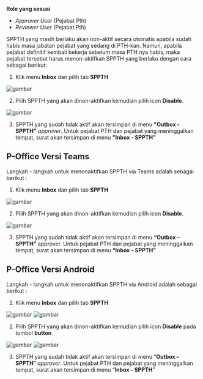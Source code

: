 **Role yang sesuai**

- *Approver User* (Pejabat Pth)
- *Reviewer User* (Pejabat Pth)

SPPTH yang masih berlaku akan non-aktif secara otomatis apabila sudah habis masa jabatan pejabat yang sedang di PTH-kan.  Namun, apabila pejabat definitif kembali bekerja sebelum masa PTH nya habis, maka pejabat tersebut harus menon-aktifkan SPPTH yang berlaku dengan cara sebagai berikut:

1. Klik menu **Inbox** dan pilih tab **SPPTH**

![gambar](SPPTH/SPPTH_Web/TH47.png)

2. Pilih SPPTH yang akan dinon-aktifkan kemudian pilih icon **Disable.**

![gambar](SPPTH/SPPTH_Web/TH48.png)

3. SPPTH yang sudah tidak aktif akan tersimpan di menu **"Outbox - SPPTH"** *approver*. Untuk pejabat PTH dan pejabat yang meninggalkan tempat, surat akan tersimpan di menu **"Inbox - SPPTH"**


## **P-Office Versi Teams**


Langkah - langkah untuk menonaktifkan SPPTH via Teams adalah sebagai berikut :

1.	Klik menu **Inbox** dan pilih tab **SPPTH**

![gambar](SPPTH/SPPTH_Teams/SPPTH48.png)
 
2.	Pilih SPPTH yang akan dinon-aktifkan kemudian pilih icon **Disable**.

![gambar](SPPTH/SPPTH_Teams/SPPTH49.png)

3.	SPPTH yang sudah tidak aktif akan tersimpan di menu **“Outbox – SPPTH”** approver. Untuk pejabat PTH dan pejabat yang meninggalkan tempat, surat akan tersimpan di menu **“Inbox – SPPTH”**

## **P-Office Versi Android**

Langkah - langkah untuk menonaktifkan SPPTH via Android adalah sebagai berikut :

1. Klik menu **Inbox** dan pilih tab **SPPTH**

![gambar](SPPTH/SPPTH_Android/NonaktifSPPTH/A01.jpg) ![gambar](SPPTH/SPPTH_Android/NonaktifSPPTH/A02.jpg)

2. Pilih SPPTH yang akan dinon-aktifkan kemudian pilih icon **Disable** pada tombol **button**

![gambar](SPPTH/SPPTH_Android/NonaktifSPPTH/A03.jpg) ![gambar](SPPTH/SPPTH_Android/NonaktifSPPTH/A04.jpg)

3. SPPTH yang sudah tidak aktif akan tersimpan di menu “**Outbox – SPPTH**” _approver_. Untuk pejabat PTH dan pejabat yang meninggalkan tempat, surat akan tersimpan di menu “**Inbox – SPPTH**”
